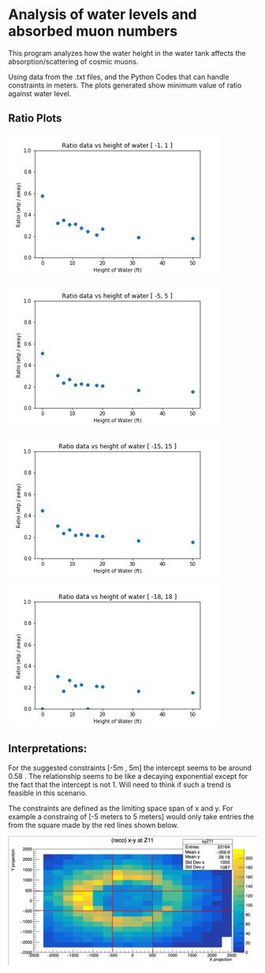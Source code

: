 # Analysis of water levels and absorbed muon numbers 

This program analyzes how the water height in the water tank affects the absorption/scattering of cosmic muons.

Using data from the .txt files, and the Python Codes that can handle constraints in meters. The plots generated show minimum value of ratio against water level.

## Ratio Plots

![pic1](ratioconstraint1.png)

![pic2](ratioconstraint5.png)

![pic3](ratioconstraint15.png)

![pic4](ratioconstraint18.png)

## Interpretations:

For the suggested constraints [-5m , 5m] the intercept seems to be around 0.58 . The relationship seems to be like a decaying exponential except for the fact that the intercept is not 1. Will need to think if such a trend is feasible in this scenario.

The constraints are defined as the limiting space span of x and y. For example a constraing of [-5 meters to 5 meters] would only take entries the from the square made by the red lines shown below.

![pic5](MC2.jpg)

